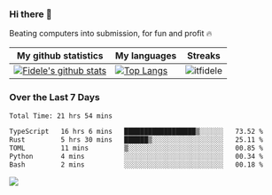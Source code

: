 ### Hi there 👋
<p>Beating computers into submission, for fun and profit 🔥</p>

|My github statistics|My languages|Streaks|
|-|-|-|
|[![Fidele's github stats](https://github-readme-stats.vercel.app/api?username=itfidele&count_private=true&show_icons=true&theme=dark&hide_title=true)](https://github.com/itfidele)|[![Top Langs](https://github-readme-stats.vercel.app/api/top-langs/?username=itfidele&show_icons=true&langs_count=8&theme=dark&layout=compact&hide_title=true)](https://github.com/itfidele)|![itfidele](https://github-readme-streak-stats.herokuapp.com/?user=itfidele&theme=dark)

### Over the Last 7 Days
<!--START_SECTION:waka-->

```txt
Total Time: 21 hrs 54 mins

TypeScript   16 hrs 6 mins   ██████████████████▒░░░░░░   73.52 %
Rust         5 hrs 30 mins   ██████▒░░░░░░░░░░░░░░░░░░   25.11 %
TOML         11 mins         ▒░░░░░░░░░░░░░░░░░░░░░░░░   00.85 %
Python       4 mins          ░░░░░░░░░░░░░░░░░░░░░░░░░   00.34 %
Bash         2 mins          ░░░░░░░░░░░░░░░░░░░░░░░░░   00.18 %
```

<!--END_SECTION:waka-->



![](https://komarev.com/ghpvc/?username=itfidele)
